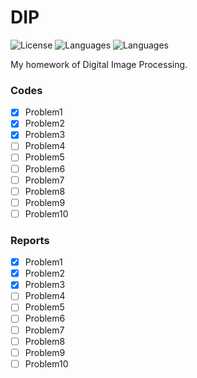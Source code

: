 # DIP
![License](https://img.shields.io/hexpm/l/plug.svg)
![Languages](https://img.shields.io/badge/Languages-Matlab-blue.svg)
![Languages](https://img.shields.io/badge/Languages-Tex-blue.svg)

My homework of Digital Image Processing.
### Codes

- [x] Problem1
- [x] Problem2
- [x] Problem3
- [ ] Problem4
- [ ] Problem5
- [ ] Problem6
- [ ] Problem7
- [ ] Problem8
- [ ] Problem9
- [ ] Problem10

### Reports
- [x] Problem1
- [x] Problem2
- [x] Problem3
- [ ] Problem4
- [ ] Problem5
- [ ] Problem6
- [ ] Problem7
- [ ] Problem8
- [ ] Problem9
- [ ] Problem10
